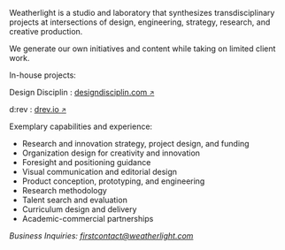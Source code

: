 Weatherlight is a studio and laboratory that synthesizes transdisciplinary projects at intersections of design, engineering, strategy, research, and creative production.

We generate our own initiatives and content while taking on limited client work.

In-house projects:

Design Disciplin
: <a href="https://www.designdisciplin.com" target="_blank">designdisciplin.com <small>&#x2197;&#xfe0e;</small></a>

d:rev
: <a href="https://www.drev.io" target="_blank">drev.io <small>&#x2197;&#xfe0e;</small></a>

Exemplary capabilities and experience:

- Research and innovation strategy, project design, and funding
- Organization design for creativity and innovation
- Foresight and positioning guidance
- Visual communication and editorial design
- Product conception, prototyping, and engineering
- Research methodology
- Talent search and evaluation
- Curriculum design and delivery
- Academic-commercial partnerships

*Business Inquiries: [firstcontact@weatherlight.com](mailto:firstcontact@weatherlight.com)*
